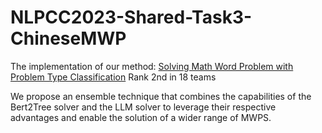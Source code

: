 # NLPCC2023-Shared-Task3-ChineseMWP
The implementation of our method: [Solving Math Word Problem with Problem Type Classification](https://arxiv.org/abs/2308.13844)
Rank 2nd in 18 teams


We propose an ensemble technique that combines the capabilities of the Bert2Tree solver and the LLM solver to leverage their respective advantages and enable the solution of a wider range of MWPS.
